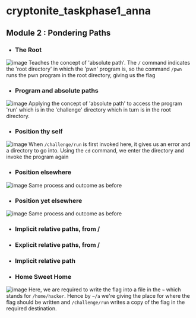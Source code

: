 # cryptonite_taskphase1_anna
## Module 2 : Pondering Paths

- ### The Root
![image](https://github.com/user-attachments/assets/5247c72e-4b92-4b2e-9a28-8c75e34b314d)
Teaches the concept of 'absolute path'. The `/` command indicates the 'root directory' in which the 'pwn' program is, so the command `/pwn` runs the pwn program in the root directory, giving us the flag

- ### Program and absolute paths
![image](https://github.com/user-attachments/assets/01f6fd66-2be1-43f4-88c4-052d889495db)
Applying the concept of 'absolute path' to access the program 'run' which is in the 'challenge' directory which in turn is in the root directory. 

- ### Position thy self
![image](https://github.com/user-attachments/assets/f9e98095-47b6-42d2-860d-277681aa6163)
When `/challenge/run` is first invoked here, it gives us an error and a directory to go into. Using the `cd` command, we enter the directory and invoke the program again

- ### Position elsewhere
![image](https://github.com/user-attachments/assets/efc23a52-2b44-4369-b113-45bbeac59afe)
Same process and outcome as before

- ### Position yet elsewhere
![image](https://github.com/user-attachments/assets/0fa1f414-03f7-4111-b3a9-7341e81c82d6)
Same process and outcome as before

- ### Implicit relative paths, from /
- ### Explicit relative paths, from /
- ### Implicit relative path

- ### Home Sweet Home
![image](https://github.com/user-attachments/assets/c0de8bc6-a36d-4d35-bbd5-91c00a5acba6)
Here, we are required to write the flag into a file in the `~` which stands for `/home/hacker`. Hence by `~/a` we're giving the place for where the flag should be written and `/challenge/run` writes a copy of the flag in the required destination.
